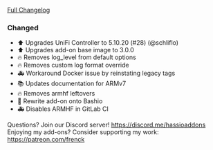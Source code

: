 [Full Changelog][changelog]

### Changed

- :arrow_up: Upgrades UniFi Controller to 5.10.20 (#28) (@schliflo)
- :arrow_up: Upgrades add-on base image to 3.0.0
- :fire: Removes log_level from default options
- :fire: Removes custom log format override
- :ambulance: Workaround Docker issue by reinstating legacy tags
- :books: Updates documentation for ARMv7
- :fire: Removes armhf leftovers
- :hammer: Rewrite add-on onto Bashio
- :ambulance: Disables ARMHF in GitLab CI

[changelog]: https://github.com/hassio-addons/addon-unifi/compare/v0.7.1...v0.8.0

Questions? Join our Discord server! https://discord.me/hassioaddons
Enjoying my add-ons? Consider supporting my work: https://patreon.com/frenck